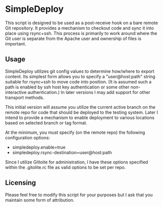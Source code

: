 # SimpleDeploy

This script is designed to be used as a post-receive hook on a bare remote Git repository. It provides a mechanism to checkout code and sync it into place using rsync+ssh. This process is primarily to work around where the Git user is separate from the Apache user and ownership of files is important.

## Usage

SimpleDeploy utilizes git config values to determine how/where to export content. Its simplest form allows you to specify a "user@host:path" string suitable for rsync+ssh to move code into position. (It is assumed such a path is enabled by ssh host key authentication or some other non-interactive authentication.) In later versions I may add support for other transport methods.

This initial version will assume you utilize the current active branch on the remote repo for code that should be deployed to the testing system. Later I intend to provide a mechanism to enable deployment to various locations based on selected branch or tag format.

At the minimum, you must specify (on the remote repo) the following configuration options:

* simpledeploy.enable=true
* simpledeploy.rsync-destination=user@host:path

Since I utilize Gitloite for administration, I have these options specified within the .gitolite.rc file as valid options to be set per repo.

## Licensing

Please feel free to modify this script for your purposes but I ask that you maintain some form of attribution.
